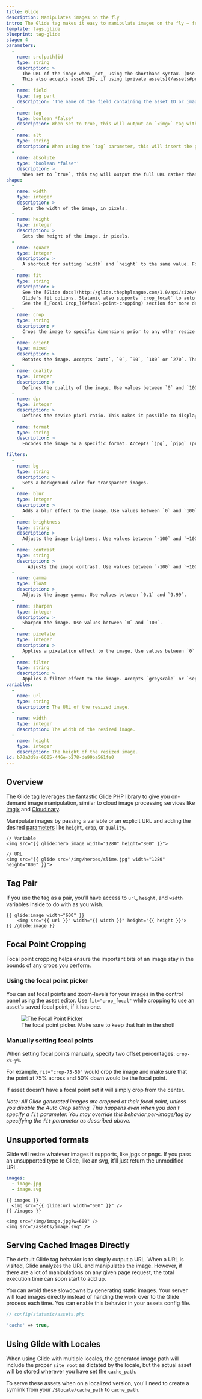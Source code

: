 ```yaml
---
title: Glide
description: Manipulates images on the fly
intro: The Glide tag makes it easy to manipulate images on the fly – from resizing and cropping to adjustments (like sharpness and contrast) and image effects (like pixelate and sepia).
template: tags.glide
blueprint: tag-glide
stage: 4
parameters:
  -
    name: src|path|id
    type: string
    description: >
      The URL of the image when _not_ using the shorthand syntax. (Use the shorthand syntax if you can, it's nicer.)
      This also accepts asset IDs, if using [private assets](/assets#private-assets), for example.
  -
    name: field
    type: tag part
    description: 'The name of the field containing the asset ID or image path when using the shorthand syntax. This is not actually a parameter, but part of the tag itself. For example, `{{ glide:hero_image }}`.'
  -
    name: tag
    type: boolean *false*
    description: When set to true, this will output an `<img>` tag with the URL in the `src` attribute, rather than just the URL.
  -
    name: alt
    type: string
    description: When using the `tag` parameter, this will insert the given text into the `alt` attribute.
  -
    name: absolute
    type: 'boolean *false*'
    description: >
      When set to `true`, this tag will output the full URL rather than the default relative URL.
shape:
  -
    name: width
    type: integer
    description: >
      Sets the width of the image, in pixels.
  -
    name: height
    type: integer
    description: >
      Sets the height of the image, in pixels.
  -
    name: square
    type: integer
    description: >
      A shortcut for setting `width` and `height` to the same value. For example `square="250"` is a shortcut for `width="250" height="250"`.
  -
    name: fit
    type: string
    description: >
      See the [Glide docs](http://glide.thephpleague.com/1.0/api/size/#fit-fit) on this parameter. In addition to the
      Glide's fit options, Statamic also supports `crop_focal` to automatically fit/crop to a predefined focal point.
      See the [_Focal Crop_](#focal-point-cropping) section for more details.
  -
    name: crop
    type: string
    description: >
      Crops the image to specific dimensions prior to any other resize operations. Required format: `width,height,x,y`.
  -
    name: orient
    type: mixed
    description: >
      Rotates the image. Accepts `auto`, `0`, `90`, `180` or `270`. The `auto` option uses Exif data to automatically orient images correctly. Default: `auto`.
  -
    name: quality
    type: integer
    description: >
      Defines the quality of the image. Use values between `0` and `100`. Only relevant if the format is `jpg` or `pjpg`. Default: `90`.
  -
    name: dpr
    type: integer
    description: >
      Defines the device pixel ratio. This makes it possible to display images at the correct pixel density on a variety of devices. For example the following would output an image of 400px `{{ glide:image width="200" dpr="2" square }}`. Default: `1`. The maximum value that can be set for dpr is `8`.
  -
    name: format
    type: string
    description: >
      Encodes the image to a specific format. Accepts `jpg`, `pjpg` (progressive jpeg), `png`, `gif` or `webp`. If using the imagick image manipulation driver, glide can additionally handle `tif`, `bmp` and `psd`. The default format: `jpg` 

filters:
  -
    name: bg
    type: string
    description: >
      Sets a background color for transparent images.
  -
    name: blur
    type: integer
    description: >
      Adds a blur effect to the image. Use values between `0` and `100`.
  -
    name: brightness
    type: string
    description: >
      Adjusts the image brightness. Use values between `-100` and `+100`, where `0` represents no change.
  -
    name: contrast
    type: string
    description: >
        Adjusts the image contrast. Use values between `-100` and `+100`, where `0` represents no change.
  -
    name: gamma
    type: float
    description: >
      Adjusts the image gamma. Use values between `0.1` and `9.99`.
  -
    name: sharpen
    type: integer
    description: >
      Sharpen the image. Use values between `0` and `100`.
  -
    name: pixelate
    type: integer
    description: >
      Applies a pixelation effect to the image. Use values between `0` and `1000`.
  -
    name: filter
    type: string
    description: >
      Applies a filter effect to the image. Accepts `greyscale` or `sepia`.
variables:
  -
    name: url
    type: string
    description: The URL of the resized image.
  -
    name: width
    type: integer
    description: The width of the resized image.
  -
    name: height
    type: integer
    description: The height of the resized image.
id: b70a3d9a-6605-446e-b278-de99ba561fe0
---
```

## Overview

The Glide tag leverages the fantastic [Glide](http://glide.thephpleague.com/) PHP library to give you on-demand image manipulation, similar to cloud image processing services like [Imgix](https://www.imgix.com/) and [Cloudinary](https://cloudinary.com/).


Manipulate images by passing a variable or an explicit URL and adding the desired [parameters](#parameters) like `height`, `crop`, or `quality`.

```
// Variable
<img src="{{ glide:hero_image width="1280" height="800" }}">

// URL
<img src="{{ glide src="/img/heroes/slime.jpg" width="1280" height="800" }}">
```


## Tag Pair

If you use the tag as a pair, you'll have access to `url`, `height`, and `width` variables inside to do with as you wish.

```
{{ glide:image width="600" }}
    <img src="{{ url }}" width="{{ width }}" height="{{ height }}">
{{ /glide:image }}
```

## Focal Point Cropping

Focal point cropping helps ensure the important bits of an image stay in the bounds of any crops you perform.

### Using the focal point picker

You can set focal points and zoom-levels for your images in the control panel using the asset editor. Use `fit="crop_focal"` while cropping to use an asset's saved focal point, if it has one.

<figure>
  <img src="/img/focal-point-picker.jpg" alt="The Focal Point Picker">
  <figcaption>The focal point picker. Make sure to keep that hair in the shot!</figcaption>
</figure>

### Manually setting focal points

When setting focal points manually, specify two offset percentages: `crop-x%-y%`.

For example, `fit="crop-75-50"` would crop the image and make sure that the point at 75% across and 50% down would be the focal point.

If asset doesn't have a focal point set it will simply crop from the center.

_Note: All Glide generated images are cropped at their focal point, unless you disable the _Auto Crop_ setting. This happens even when you don't specify a `fit` parameter. You may override this behavior per-image/tag by specifying the `fit` parameter as described above._

## Unsupported formats

Glide will resize whatever images it supports, like jpgs or pngs. If you pass an unsupported type to Glide, like an svg, it'll just return the unmodified URL.

``` yaml
images:
  - image.jpg
  - image.svg
```

```
{{ images }}
  <img src="{{ glide:url width="600" }}" />
{{ /images }}
```

``` output
<img src="/img/image.jpg?w=600" />
<img src="/assets/image.svg" />
```

## Serving Cached Images Directly

The default Glide tag behavior is to simply output a URL. When a URL is visited, Glide analyzes the URL and manipulates the image. However, if there are a lot of manipulations on any given page request, the total execution time can soon start to add up.

You can avoid these slowdowns by generating static images. Your server will load images directly instead of handing the work over to the Glide process each time. You can enable this behavior in your assets config file.

``` php
// config/statamic/assets.php

'cache' => true,
```

## Using Glide with Locales

When using Glide with multiple locales, the generated image path will include the proper `site_root` as dictated by the locale, but the actual asset will be stored wherever you have set the `cache_path`.

To serve these assets when on a localized version, you'll need to create a symlink from your `/$locale/cache_path` to `cache_path`.
